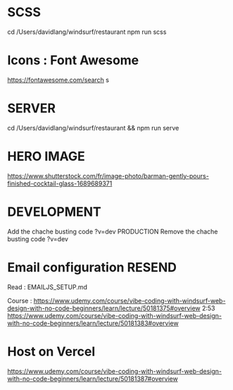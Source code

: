 # SCSS
cd /Users/davidlang/windsurf/restaurant
npm run scss

# Icons : Font Awesome
<i class="fas fa-phone"></i>
https://fontawesome.com/search s

# SERVER 
cd /Users/davidlang/windsurf/restaurant && npm run serve

# HERO IMAGE
https://www.shutterstock.com/fr/image-photo/barman-gently-pours-finished-cocktail-glass-1689689371


# DEVELOPMENT
Add the chache busting code ?v=dev
PRODUCTION
Remove the chache busting code ?v=dev

# Email configuration RESEND
Read : EMAILJS_SETUP.md

Course : 
https://www.udemy.com/course/vibe-coding-with-windsurf-web-design-with-no-code-beginners/learn/lecture/50181375#overview 2:53
https://www.udemy.com/course/vibe-coding-with-windsurf-web-design-with-no-code-beginners/learn/lecture/50181383#overview



# Host on Vercel
https://www.udemy.com/course/vibe-coding-with-windsurf-web-design-with-no-code-beginners/learn/lecture/50181387#overview